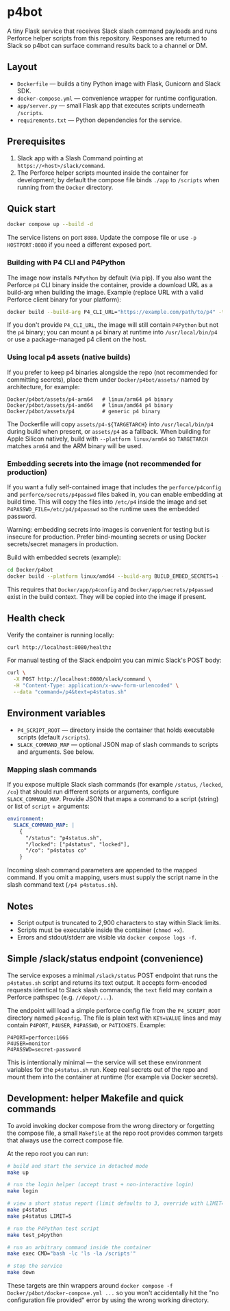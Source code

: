 # p4bot

A tiny Flask service that receives Slack slash command payloads and runs
Perforce helper scripts from this repository. Responses are returned to Slack so
p4bot can surface command results back to a channel or DM.

## Layout

- `Dockerfile` — builds a tiny Python image with Flask, Gunicorn and Slack SDK.
- `docker-compose.yml` — convenience wrapper for runtime configuration.
- `app/server.py` — small Flask app that executes scripts underneath `/scripts`.
- `requirements.txt` — Python dependencies for the service.

## Prerequisites

1. Slack app with a Slash Command pointing at
   `https://<host>/slack/command`.
2. The Perforce helper scripts mounted inside the container for development;
   by default the compose file binds `./app` to `/scripts` when running from
   the `Docker` directory.

## Quick start

```bash
docker compose up --build -d
```

The service listens on port `8080`. Update the compose file or use
`-p HOSTPORT:8080` if you need a different exposed port.

### Building with P4 CLI and P4Python

The image now installs `P4Python` by default (via pip). If you also want
the Perforce `p4` CLI binary inside the container, provide a download URL as
a build-arg when building the image. Example (replace URL with a valid
Perforce client binary for your platform):

```bash
docker build --build-arg P4_CLI_URL="https://example.com/path/to/p4" -t local/p4bot:latest .
```

If you don't provide `P4_CLI_URL`, the image will still contain `P4Python`
but not the `p4` binary; you can mount a `p4` binary at runtime into
`/usr/local/bin/p4` or use a package-managed p4 client on the host.

### Using local p4 assets (native builds)

If you prefer to keep p4 binaries alongside the repo (not recommended for
committing secrets), place them under `Docker/p4bot/assets/` named by
architecture, for example:

```
Docker/p4bot/assets/p4-arm64   # linux/arm64 p4 binary
Docker/p4bot/assets/p4-amd64   # linux/amd64 p4 binary
Docker/p4bot/assets/p4         # generic p4 binary
```

The Dockerfile will copy `assets/p4-${TARGETARCH}` into `/usr/local/bin/p4`
during build when present, or `assets/p4` as a fallback. When building for
Apple Silicon natively, build with `--platform linux/arm64` so `TARGETARCH`
matches `arm64` and the ARM binary will be used.

### Embedding secrets into the image (not recommended for production)

If you want a fully self-contained image that includes the `perforce/p4config`
and `perforce/secrets/p4passwd` files baked in, you can enable embedding at
build time. This will copy the files into `/etc/p4` inside the image and set
`P4PASSWD_FILE=/etc/p4/p4passwd` so the runtime uses the embedded password.

Warning: embedding secrets into images is convenient for testing but is
insecure for production. Prefer bind-mounting secrets or using Docker
secrets/secret managers in production.

Build with embedded secrets (example):

```bash
cd Docker/p4bot
docker build --platform linux/amd64 --build-arg BUILD_EMBED_SECRETS=1 -t local/p4bot:with-secrets .
```

This requires that `Docker/app/p4config` and `Docker/app/secrets/p4passwd` exist
in the build context. They will be copied into the image if present.

## Health check

Verify the container is running locally:

```bash
curl http://localhost:8080/healthz
```

For manual testing of the Slack endpoint you can mimic Slack's POST body:

```bash
curl \
  -X POST http://localhost:8080/slack/command \
  -H "Content-Type: application/x-www-form-urlencoded" \
  --data "command=/p4&text=p4status.sh"
```

## Environment variables

- `P4_SCRIPT_ROOT` — directory inside the container that holds executable
  scripts (default `/scripts`).
- `SLACK_COMMAND_MAP` — optional JSON map of slash commands to scripts and
  arguments. See below.

### Mapping slash commands

If you expose multiple Slack slash commands (for example `/status`, `/locked`,
`/co`) that should run different scripts or arguments, configure
`SLACK_COMMAND_MAP`. Provide JSON that maps a command to a script (string) or
list of `script` + arguments:

```yaml
environment:
  SLACK_COMMAND_MAP: |
    {
      "/status": "p4status.sh",
      "/locked": ["p4status", "locked"],
      "/co": "p4status co"
    }
```

Incoming slash command parameters are appended to the mapped command. If you
omit a mapping, users must supply the script name in the slash command text
(`/p4 p4status.sh`).

## Notes

- Script output is truncated to 2,900 characters to stay within Slack limits.
- Scripts must be executable inside the container (`chmod +x`).
- Errors and stdout/stderr are visible via `docker compose logs -f`.

## Simple /slack/status endpoint (convenience)

The service exposes a minimal `/slack/status` POST endpoint that runs the
`p4status.sh` script and returns its text output. It accepts form-encoded
requests identical to Slack slash commands; the `text` field may contain a
Perforce pathspec (e.g. `//depot/...`).

The endpoint will load a simple perforce config file from the `P4_SCRIPT_ROOT`
directory named `p4config`. The file is plain text with `KEY=VALUE` lines and
may contain `P4PORT`, `P4USER`, `P4PASSWD`, or `P4TICKETS`. Example:

```
P4PORT=perforce:1666
P4USER=monitor
P4PASSWD=secret-password
```

This is intentionally minimal — the service will set these environment
variables for the `p4status.sh` run. Keep real secrets out of the repo and
mount them into the container at runtime (for example via Docker secrets).

## Development: helper Makefile and quick commands

To avoid invoking docker compose from the wrong directory or forgetting the
compose file, a small `Makefile` at the repo root provides common targets
that always use the correct compose file.

At the repo root you can run:

```bash
# build and start the service in detached mode
make up

# run the login helper (accept trust + non-interactive login)
make login

# view a short status report (limit defaults to 3, override with LIMIT=5)
make p4status
make p4status LIMIT=5

# run the P4Python test script
make test_p4python

# run an arbitrary command inside the container
make exec CMD="bash -lc 'ls -la /scripts'"

# stop the service
make down
```

These targets are thin wrappers around `docker compose -f Docker/p4bot/docker-compose.yml ...`
so you won't accidentally hit the "no configuration file provided" error by using the wrong
working directory.
